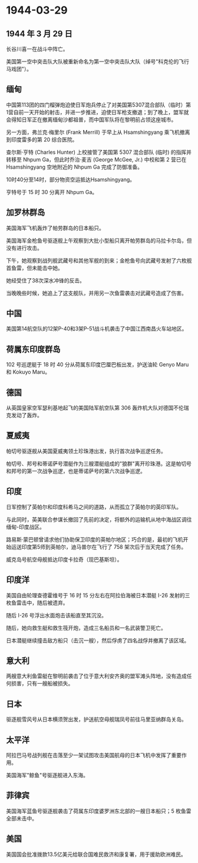 # 1944-03-29

## 1944 年 3 月 29 日

长谷川喜一在战斗中阵亡。

美国第一空中突击队大队被重新命名为第一空中突击队大队（绰号"科克伦的飞行马戏团"）。

## 缅甸

中国第113团的四门榴弹炮迫使日军炮兵停止了对美国第5307混合部队（临时）第1营自前一天开始的射击，并进一步推进，迫使日军枪支撤退；到了晚上，盟军就会得知日军正在撤离缅甸沙都祖普，而中国军队将在黎明前占领这座城市。

另一方面，弗兰克·梅里尔 (Frank Merrill) 于早上从 Hsamshingyang
乘飞机撤离到印度雷多的第 20 综合医院。

查尔斯·亨特 (Charles Hunter) 上校接管了美国第 5307 混合部队 (临时)
的指挥并转移至 Nhpum Ga，但此时乔治·麦吉 (George McGee, Jr.) 中校和第 2
营已在 Hsamshingyang 空地附近的 Nhpum Ga 完成了防御准备。

10时40分至14时，部分物资空运抵达Hsamshingyang。

亨特号于 15 时 30 分离开 Nhpum Ga。

## 加罗林群岛

美国海军飞机轰炸了帕劳群岛的日本船只。

美国海军金枪鱼号驱逐舰上午观察到大批小型船只离开帕劳群岛的马拉卡尔岛，但没有进行攻击。

下午，她观察到战列舰武藏号和其他军舰的到来；金枪鱼号向武藏号发射了六枚舰首鱼雷，但未能击中她。

她经受住了38次深水冲锋的反击。

当晚晚些时候，她追上了这支舰队，并用另一次鱼雷袭击对武藏号造成了伤害。

## 中国

美国第14航空队的12架P-40和3架P-51战斗机袭击了中国江西南昌火车站地区。

## 荷属东印度群岛

102 号巡逻艇于 18 时 40 分从荷属东印度巴厘巴板出发，护送油轮 Genyo Maru
和 Kokuyo Maru。

## 德国

从英国皇家空军瑟利基地起飞的美国陆军航空队第 306
轰炸机大队对德国不伦瑞克发动了轰炸。

## 夏威夷

帕切号驱逐舰从美国夏威夷领土珍珠港出发，执行首次战争巡逻任务。

帕切号、邦号和蒂诺萨号潜艇作为三艘潜艇组成的"狼群"离开珍珠港。这是帕切号和邦号的第一次战争巡逻，也是蒂诺萨号的第六次战争巡逻。

## 印度

日军控制了英帕尔和印度科希马之间的道路，从而孤立了英帕尔的英印军队。

与此同时，英美联合参谋长撤回了先前的决定，将额外的运输机从地中海战区调往缅甸-印度战区。

路易斯·蒙巴顿曾请求他们协助保卫印度的英帕尔地区；巧合的是，最初的飞机开始运送印度第5师到英帕尔，迪马普尔在飞行了
758 架次后于当天完成了任务。

威克岛号航空母舰抵达印度卡拉奇（现巴基斯坦）。

## 印度洋

美国自由轮理查德霍维号于 16 时 15 分左右在阿拉伯海被日本潜艇 I-26
发射的三枚鱼雷击中，随后被遗弃。

随后 I-26 号浮出水面炮击该船直至其沉没。

随后，她向救生艇和救生筏开炮，造成三名船员和一名武装警卫死亡。

日本潜艇继续撞击敌方船只（击沉一艘），然后俘虏了四名战俘并撤离了该区域。

## 意大利

两艘意大利鱼雷艇在黎明前袭击了位于意大利安齐奥的盟军滩头阵地，没有造成任何损害，只有一艘船被损失。

## 日本

驱逐舰雪风号从日本横须贺出发，护送航空母舰瑞凤号前往马里亚纳群岛关岛。

## 太平洋

阿拉巴马号战列舰在击落至少一架试图攻击美国航母的日本飞机中发挥了重要作用。

美国海军"鲸鱼"号驱逐舰进入东海。

## 菲律宾

美国海军蓝鱼号驱逐舰袭击了荷属东印度婆罗洲东北部的一艘日本船只；5
枚鱼雷全部未击中。

## 美国

美国国会批准拨款13.5亿美元给联合国难民救济和康复署，用于援助欧洲难民。

